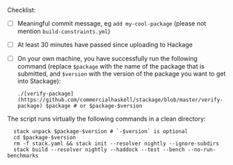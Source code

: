 Checklist:
- [ ] Meaningful commit message, eg `add my-cool-package` (please not mention `build-constraints.yml`)
- [ ] At least 30 minutes have passed since uploading to Hackage
- [ ] On your own machine, you have successfully run the following command (replace `$package` with the name of the package that is submitted, and `$version` with the version of the package you want to get into Stackage):

      ./[verify-package](https://github.com/commercialhaskell/stackage/blob/master/verify-package) $package # or $package-$version

The script runs virtually the following commands in a clean directory:

      stack unpack $package-$version # `-$version` is optional
      cd $package-$version
      rm -f stack.yaml && stack init --resolver nightly --ignore-subdirs
      stack build --resolver nightly --haddock --test --bench --no-run-benchmarks
